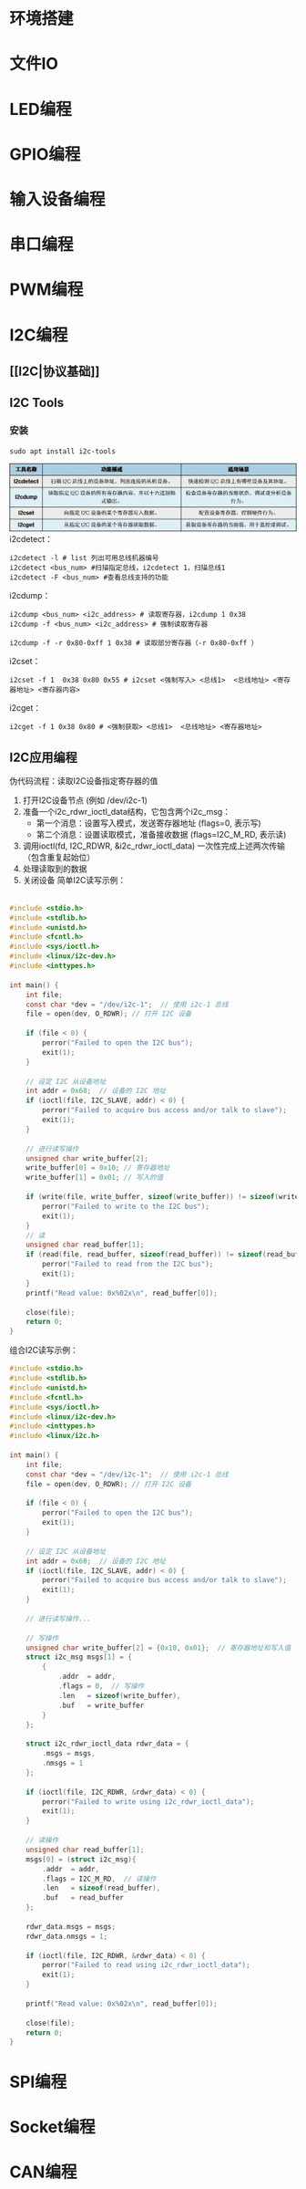 # 环境搭建
# 文件IO
# LED编程
# GPIO编程

# 输入设备编程
# 串口编程
# PWM编程
# I2C编程
## [[I2C|协议基础]]
## I2C Tools
### 安装
```
sudo apt install i2c-tools
```
![使用](../../../image/系统编程-1756996895688.webp)
i2cdetect：
```
i2cdetect -l # list 列出可用总线机器编号
i2cdetect <bus_num> #扫描指定总线，i2cdetect 1，扫描总线1
i2cdetect -F <bus_num> #查看总线支持的功能
```
i2cdump：
```
i2cdump <bus_num> <i2c_address> # 读取寄存器，i2cdump 1 0x38
i2cdump -f <bus_num> <i2c_address> # 强制读取寄存器

i2cdump -f -r 0x80-0xff 1 0x38 # 读取部分寄存器（-r 0x80-0xff ）
```
i2cset：
```
i2cset -f 1  0x38 0x80 0x55 # i2cset <强制写入> <总线1>  <总线地址> <寄存器地址> <寄存器内容> 
```
i2cget：
```
i2cget -f 1 0x38 0x80 # <强制获取> <总线1>  <总线地址> <寄存器地址>
```

## I2C应用编程

伪代码流程：读取I2C设备指定寄存器的值
1. 打开I2C设备节点 (例如 /dev/i2c-1)
2. 准备一个i2c_rdwr_ioctl_data结构，它包含两个i2c_msg：
   - 第一个消息：设置写入模式，发送寄存器地址 (flags=0, 表示写)
   - 第二个消息：设置读取模式，准备接收数据 (flags=I2C_M_RD, 表示读)
3. 调用ioctl(fd, I2C_RDWR, &i2c_rdwr_ioctl_data) 一次性完成上述两次传输（包含重复起始位）
4. 处理读取到的数据
5. 关闭设备
简单I2C读写示例：
```c i2c_demo1.c

#include <stdio.h>
#include <stdlib.h>
#include <unistd.h>
#include <fcntl.h>
#include <sys/ioctl.h>
#include <linux/i2c-dev.h>
#include <inttypes.h>

int main() {
    int file;
    const char *dev = "/dev/i2c-1";  // 使用 i2c-1 总线
    file = open(dev, O_RDWR); // 打开 I2C 设备

    if (file < 0) {
        perror("Failed to open the I2C bus");
        exit(1);
    }

    // 设定 I2C 从设备地址
    int addr = 0x68;  // 设备的 I2C 地址
    if (ioctl(file, I2C_SLAVE, addr) < 0) {
        perror("Failed to acquire bus access and/or talk to slave");
        exit(1);
    }

    // 进行读写操作
    unsigned char write_buffer[2]; 
	write_buffer[0] = 0x10; // 寄存器地址
	write_buffer[1] = 0x01; // 写入的值
	
	if (write(file, write_buffer, sizeof(write_buffer)) != sizeof(write_buffer)) {
	    perror("Failed to write to the I2C bus");
	    exit(1);
	}
	// 读
	unsigned char read_buffer[1]; 
	if (read(file, read_buffer, sizeof(read_buffer)) != sizeof(read_buffer)) {
	    perror("Failed to read from the I2C bus");
	    exit(1);
	}
	printf("Read value: 0x%02x\n", read_buffer[0]);

    close(file);
    return 0;
}

```

组合I2C读写示例：
```c i2c_demo2.c
#include <stdio.h>
#include <stdlib.h>
#include <unistd.h>
#include <fcntl.h>
#include <sys/ioctl.h>
#include <linux/i2c-dev.h>
#include <inttypes.h>
#include <linux/i2c.h>

int main() {
    int file;
    const char *dev = "/dev/i2c-1";  // 使用 i2c-1 总线
    file = open(dev, O_RDWR); // 打开 I2C 设备

    if (file < 0) {
        perror("Failed to open the I2C bus");
        exit(1);
    }

    // 设定 I2C 从设备地址
    int addr = 0x68;  // 设备的 I2C 地址
    if (ioctl(file, I2C_SLAVE, addr) < 0) {
        perror("Failed to acquire bus access and/or talk to slave");
        exit(1);
    }

    // 进行读写操作...

    // 写操作
    unsigned char write_buffer[2] = {0x10, 0x01};  // 寄存器地址和写入值
    struct i2c_msg msgs[1] = {
        {
            .addr  = addr,
            .flags = 0,  // 写操作
            .len   = sizeof(write_buffer),
            .buf   = write_buffer
        }
    };

    struct i2c_rdwr_ioctl_data rdwr_data = {
        .msgs = msgs,
        .nmsgs = 1
    };

    if (ioctl(file, I2C_RDWR, &rdwr_data) < 0) {
        perror("Failed to write using i2c_rdwr_ioctl_data");
        exit(1);
    }

    // 读操作
    unsigned char read_buffer[1];
    msgs[0] = (struct i2c_msg){
        .addr  = addr,
        .flags = I2C_M_RD,  // 读操作
        .len   = sizeof(read_buffer),
        .buf   = read_buffer
    };

    rdwr_data.msgs = msgs;
    rdwr_data.nmsgs = 1;

    if (ioctl(file, I2C_RDWR, &rdwr_data) < 0) {
        perror("Failed to read using i2c_rdwr_ioctl_data");
        exit(1);
    }

    printf("Read value: 0x%02x\n", read_buffer[0]);

    close(file);
    return 0;
}

```


# SPI编程
# Socket编程
# CAN编程

